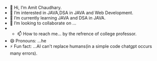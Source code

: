 - 👋 Hi, I’m Amit Chaudhary.
- 👀 I’m interested in JAVA,DSA in JAVA and Web Development.
- 🌱 I’m currently learning JAVA and DSA in JAVA.
- 💞️ I’m looking to collaborate on ...
- - 📫 How to reach me... by the refrence of college professor.
- 😄 Pronouns: ...he
- ⚡ Fun fact: ...AI can't replace humans(in a simple code chatgpt occurs many errors).

<!---
7AmitChaudhary/Amit Chaudhary is a ✨ special ✨  repository because its `README.md` (this file) appears on your GitHub profile.
You can click the Preview link to take a look at your changes.
--->
